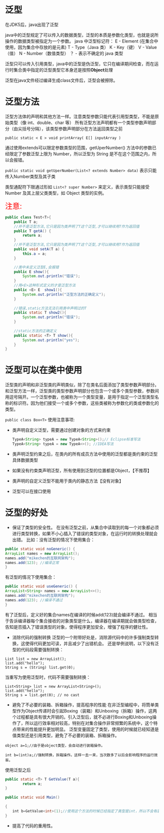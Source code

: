 # 泛型

在JDK5后，java出现了泛型

java中的泛型规定了可以传入的数据类型，泛型的本质是参数化类型，也就是说所操作的数据类型被指定为一个参数。
java 中泛型标记符：
    E - Element (在集合中使用，因为集合中存放的是元素)
    T - Type（Java 类）
    K - Key（键）
    V - Value（值）
    N - Number（数值类型）
    ？ - 表示不确定的 java 类型

泛型只可以传入引用类型，java中的泛型是伪泛型，它只在编译期间检查，而在运行时集合类中指定的泛型类型它本身还是按照**Object**处理

泛型在java文件经过编译生成class文件后，泛型会被擦除。

# 泛型方法

泛型方法体的声明和其他方法一样。注意类型参数只能代表引用型类型，不能是原始类型（像 int、double、char 等）
所有泛型方法声明都有一个类型参数声明部分（由尖括号分隔），该类型参数声明部分在方法返回类型之前

`public static < E > void printArray( E[] inputArray )`

通过使用extends可以限定参数类型的范围，getUperNumber() 方法中的参数已经限定了参数泛型上限为 Number，所以泛型为 String 是不在这个范围之内，所以会报错。

`public static void getUperNumber(List<? extends Number> data)` 表示只能传入Number类型及其子类

类型通配符下限通过形如 `List<? super Number>` 来定义，表示类型只能接受 Number 及其上层父类类型，如 Object 类型的实例。

<font size=5 color=red>注意:</font>

```java
public class Test<T>{
    public T a;
    //并不是泛型方法,它只是因为类声明了T这个泛型,才可以继续用T作为返回值
    public T getA() {
        return a;
    }
    //并不是泛型方法,它只是因为类声明了T这个泛型,才可以继续用T作为返回值
    public void setA(T a) {
        this.a = a;
    }

    //类中未定义泛型E,会报错
    public E show(){
        System.out.println("错误");
    }
    //用<E>这种形式定义的才是泛型方法
    public <E> E  show1(){
        System.out.println("泛型方法的正确定义");
    }
    
    //错误,static方法无法引用类中声明过的T
    public static T show2(){
        System.out.println("错误");
    }
    
    //static方法的正确定义
    public static <T> T show(){
        System.out.println("yes");
    }
}
```



# 泛型可以在类中使用

泛型类的声明和非泛型类的声明类似，除了在类名后面添加了类型参数声明部分。和泛型方法一样，泛型类的类型参数声明部分也包含一个或多个类型参数，参数间用逗号隔开。一个泛型参数，也被称为一个类型变量，是用于指定一个泛型类型名称的标识符。因为他们接受一个或多个参数，这些类被称为参数化的类或参数化的类型。

`public class Box<T>`
使用注意事项:

- 类声明自定义泛型，需要通过创建对象的方式来约束

  ```java
  TypeA<String> typeA = new TypeA<String>();// Eclipse标准写法
  TypeA<String> typeA = new TypeA<>(); //IDEA写法
  ```

  

- 类声明泛型约束之后，在类内的所有成员方法中使用的泛型都是类约束的泛型具体数据类型

- 如果没有约束类声明泛型，所有使用到泛型的位置都是Object，【不推荐】

- 类声明的自定义泛型不能用于类内的静态方法【没有对象】
- 泛型可以在接口使用

# 泛型的好处

- 保证了类型的安全性。
在没有泛型之前，从集合中读取到的每一个对象都必须进行类型转换，如果不小心插入了错误的类型对象，在运行时的转换处理就会出错。
比如：没有泛型的情况下使用集合：

```java
public static void noGeneric() {
ArrayList names = new ArrayList();
names.add("mikechen的互联网架构");
names.add(123); //编译正常
}
```
有泛型的情况下使用集合：
```java
public static void useGeneric() {
ArrayList<String> names = new ArrayList<>();
names.add("mikechen的互联网架构");
names.add(123); //编译不通过
}
```
有了泛型后，定义好的集合names在编译的时候add(123)就会编译不通过。
相当于告诉编译器每个集合接收的对象类型是什么，编译器在编译期就会做类型检查，告知是否插入了错误类型的对象，使得程序更加安全，增强了程序的健壮性。

   - 消除代码的强制转换
泛型的一个附带好处是，消除源代码中的许多强制类型转换，这使得代码更加可读，并且减少了出错机会。
还是举例说明，以下没有泛型的代码段需要强制转换：
```
List list = new ArrayList();
list.add("hello");
String s = (String) list.get(0);
```
当重写为使用泛型时，代码不需要强制转换：
```
List<String> list = new ArrayList<String>();
list.add("hello");
String s = list.get(0); // no cast
```
   - 避免了不必要的装箱、拆箱操作，提高程序的性能
在非泛型编程中，将筒单类型作为Object传递时会引起Boxing（装箱）和Unboxing（拆箱）操作，这两个过程都是具有很大开销的。引入泛型后，就不必进行Boxing和Unboxing操作了，所以运行效率相对较高，特别在对集合操作非常频繁的系统中，这个特点带来的性能提升更加明显。
泛型变量固定了类型，使用的时候就已经知道是值类型还是引用类型，避免了不必要的装箱、拆箱操作。

`object a=1;//由于是object类型，会自动进行装箱操作。`

`int b=(int)a;//强制转换，拆箱操作。这样一去一来，当次数多了以后会影响程序的运行效率。`

使用泛型之后
```java
public static <T> T GetValue(T a){
        return a;
}
 
public static void Main()
 
{
　　int b=GetValue<int>(1);//使用这个方法的时候已经指定了类型是int，所以不会有装箱和拆箱的操作。
}
```
   - 提高了代码的重用性。
